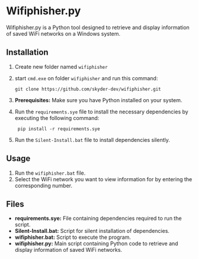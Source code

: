 
# Wifiphisher.py


Wifiphisher.py is a Python tool designed to retrieve and display information of saved WiFi networks on a Windows system.



## Installation
1. Create new folder named `wifiphisher`
2. start `cmd.exe` on folder `wifiphisher` and run this command:
   ```
   git clone https://github.com/skyder-dev/wifiphisher.git
   ```
3. **Prerequisites:** Make sure you have Python installed on your system.
4. Run the `requirements.sye` file to install the necessary dependencies by executing the following command:

   ```
    pip install -r requirements.sye
   ```
    
5. Run the `Silent-Install.bat` file to install dependencies silently.


## Usage

1. Run the `wifiphisher.bat` file.
2. Select the WiFi network you want to view information for by entering the corresponding number.



## Files

- **requirements.sye:** File containing dependencies required to run the script.
- **Silent-Install.bat:** Script for silent installation of dependencies.
- **wifiphisher.bat:** Script to execute the program.
- **wifiphisher.py:** Main script containing Python code to retrieve and display information of saved WiFi networks.
